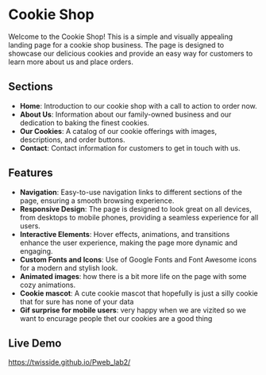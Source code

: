 ﻿# Cookie Shop

Welcome to the Cookie Shop! This is a simple and visually appealing landing page for a cookie shop business. The page is designed to showcase our delicious cookies and provide an easy way for customers to learn more about us and place orders.

## Sections
- **Home**: Introduction to our cookie shop with a call to action to order now.
- **About Us**: Information about our family-owned business and our dedication to baking the finest cookies.
- **Our Cookies**: A catalog of our cookie offerings with images, descriptions, and order buttons.
- **Contact**: Contact information for customers to get in touch with us.

## Features
- **Navigation**: Easy-to-use navigation links to different sections of the page, ensuring a smooth browsing experience.
- **Responsive Design**: The page is designed to look great on all devices, from desktops to mobile phones, providing a seamless experience for all users.
- **Interactive Elements**: Hover effects, animations, and transitions enhance the user experience, making the page more dynamic and engaging.
- **Custom Fonts and Icons**: Use of Google Fonts and Font Awesome icons for a modern and stylish look.
- **Animated images**: how there is a bit more life on the page with some cozy animations.
- **Cookie mascot**: A cute cookie mascot that hopefully is just a silly cookie that for sure has none of your data
- **Gif surprise for mobile users**: very happy when we are vizited so we want to encurage people thet our cookies are a good thing  

## Live Demo
https://twisside.github.io/Pweb_lab2/
